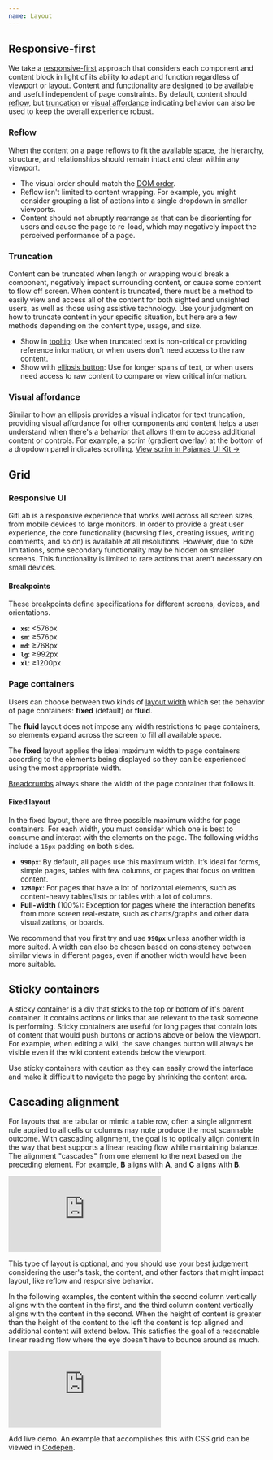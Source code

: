 ```yaml
---
name: Layout
---
```


## Responsive-first

We take a [responsive-first](/product-foundations/layout#responsive-ui) approach that considers each component and content block in light of its ability to adapt and function regardless of viewport or layout. Content and functionality are designed to be available and useful independent of page constraints. By default, content should [reflow](#reflow), but [truncation](#truncation) or [visual affordance](#visual-affordance) indicating behavior can also be used to keep the overall experience robust.

### Reflow

When the content on a page reflows to fit the available space, the hierarchy, structure, and relationships should remain intact and clear within any viewport. 
- The visual order should match the [DOM order](https://www.w3.org/WAI/WCAG21/Techniques/css/C27). 
- Reflow isn't limited to content wrapping. For example, you might consider grouping a list of actions into a single dropdown in smaller viewports.
- Content should not abruptly rearrange as that can be disorienting for users and cause the page to re-load, which may negatively impact the perceived performance of a page. 

### Truncation

Content can be truncated when length or wrapping would break a component, negatively impact surrounding content, or cause some content to flow off screen. When content is truncated, there must be a method to easily view and access all of the content for both sighted and unsighted users, as well as those using assistive technology. Use your judgment on how to truncate content in your specific situation, but here are a few methods depending on the content type, usage, and size.

- Show in [tooltip](/components/tooltip): Use when truncated text is non-critical or providing reference information, or when users don't need access to the raw content. 
- Show with [ellipsis button](/components/button#ellipsis): Use for longer spans of text, or when users need access to raw content to compare or view critical information.

### Visual affordance

Similar to how an ellipsis provides a visual indicator for text truncation, providing visual affordance for other components and content helps a user understand when there's a behavior that allows them to access additional content or controls. For example, a scrim (gradient overlay) at the bottom of a dropdown panel indicates scrolling. [View scrim in Pajamas UI Kit →](https://www.figma.com/file/qEddyqCrI7kPSBjGmwkZzQ/Component-library?node-id=12053%3A184)

## Grid

### Responsive UI

GitLab is a responsive experience that works well across all screen sizes, from mobile devices to large monitors. In order to provide a great user experience, the core functionality (browsing files, creating issues, writing comments, and so on) is available at all resolutions. However, due to size limitations, some secondary functionality may be hidden on smaller screens. This functionality is limited to rare actions that aren’t necessary on small devices.

#### Breakpoints

These breakpoints define specifications for different screens, devices, and orientations.

- **`xs`**: <576px
- **`sm`**: ≥576px
- **`md`**: ≥768px
- **`lg`**: ≥992px
- **`xl`**: ≥1200px

### Page containers

Users can choose between two kinds of [layout width](https://docs.gitlab.com/ee/user/profile/preferences.html#layout-width) which set the behavior of page containers: **fixed** (default) or **fluid**.

The **fluid** layout does not impose any width restrictions to page containers, so elements expand across the screen to fill all available space.

The **fixed** layout applies the ideal maximum width to page containers according to the elements being displayed so they can be experienced using the most appropriate width.

[Breadcrumbs](/components/breadcrumb) always share the width of the page container that follows it.

#### Fixed layout

In the fixed layout, there are three possible maximum widths for page containers. For each width, you must consider which one is best to consume and interact with the elements on the page. The following widths include a `16px` padding on both sides.

- **`990px`**: By default, all pages use this maximum width. It’s ideal for forms, simple pages, tables with few columns, or pages that focus on written content.
- **`1280px`**: For pages that have a lot of horizontal elements, such as content-heavy tables/lists or tables with a lot of columns.
- **Full-width** (100%): Exception for pages where the interaction benefits from more screen real-estate, such as charts/graphs and other data visualizations, or boards.

We recommend that you first try and use **`990px`** unless another width is more suited. A width can also be chosen based on consistency between similar views in different pages, even if another width would have been more suitable.

## Sticky containers

A sticky container is a div that sticks to the top or bottom of it's parent container. It contains actions or links that are relevant to the task someone is performing. Sticky containers are useful for long pages that contain lots of content that would push buttons or actions above or below the viewport. For example, when editing a wiki, the save changes button will always be visible even if the wiki content extends below the viewport.

Use sticky containers with caution as they can easily crowd the interface and make it difficult to navigate the page by shrinking the content area.

## Cascading alignment

For layouts that are tabular or mimic a table row, often a single alignment rule applied to all cells or columns may note produce the most scannable outcome. With cascading alignment, the goal is to optically align content in the way that best supports a linear reading flow while maintaining balance. The alignment "cascades" from one element to the next based on the preceding element. For example, **B** aligns with **A**, and **C** aligns with **B**.

<div class="figma-embed" aria-label="Cascading alignment demo 1" role="img">
  <iframe frameborder="0" src="https://www.figma.com/embed?embed_host=share&url=https%3A%2F%2Fwww.figma.com%2Ffile%2F2XRq1MnIG69iti76Mh9HpJ%2FPajamas-visual-examples%3Ftype%3Ddesign%26node-id%3D22364%253A696%26mode%3Ddesign%26t%3DcBlAHP3Ol5JxVR79-1" allowfullscreen></iframe>
</div>

This type of layout is optional, and you should use your best judgement considering the user's task, the content, and other factors that might impact layout, like reflow and responsive behavior.

In the following examples, the content within the second column vertically aligns with the content in the first, and the third column content vertically aligns with the content in the second. When the height of content is greater than the height of the content to the left the content is top aligned and additional content will extend below. This satisfies the goal of a reasonable linear reading flow where the eye doesn't have to bounce around as much.

<div class="figma-embed" aria-label="Cascading alignment demo 2" role="img">
  <iframe frameborder="0" src="https://www.figma.com/embed?embed_host=share&url=https%3A%2F%2Fwww.figma.com%2Ffile%2F2XRq1MnIG69iti76Mh9HpJ%2FPajamas-visual-examples%3Ftype%3Ddesign%26node-id%3D22364%253A656%26mode%3Ddesign%26t%3DcBlAHP3Ol5JxVR79-1" allowfullscreen></iframe>
</div>

<todo>Add live demo. An example that accomplishes this with CSS grid can be viewed in [Codepen](https://codepen.io/lostsatellites/pen/ZEwVOgz).</todo>
